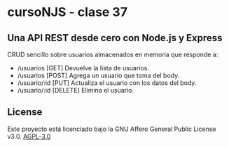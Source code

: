 # cursoNJS - clase 37

## Una API REST desde cero con Node.js y Express

CRUD sencillo sobre usuarios almacenados en memoria que responde a:

- /usuarios [GET] Devuelve la lista de usuarios.
- /usuarios [POST] Agrega un usuario que toma del body.
- /usuario/:id [PUT] Actualiza el usuario con los datos del body.
- /usuario/:id [DELETE] Elimina el usuario.

## License

Este proyecto está licenciado bajo la GNU Affero General Public License v3.0. [AGPL-3.0](LICENSE)
